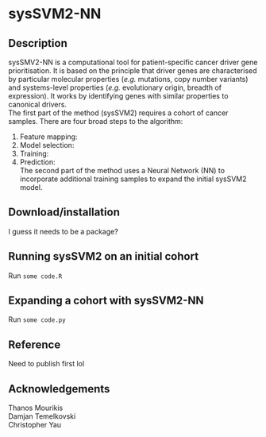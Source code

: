 # sysSVM2-NN

## Description
sysSMV2-NN is a computational tool for patient-specific cancer driver gene prioritisation. It is based on the principle that driver genes are characterised by particular molecular properties (*e.g.* mutations, copy number variants) and systems-level properties (*e.g.* evolutionary origin, breadth of expression). It works by identifying genes with similar properties to canonical drivers.
\
The first part of the method (sysSVM2) requires a cohort of cancer samples. There are four broad steps to the algorithm: 
1. Feature mapping:
1. Model selection:
1. Training:
1. Prediction:
\
The second part of the method uses a Neural Network (NN) to incorporate additional training samples to expand the initial sysSVM2 model.  

## Download/installation
I guess it needs to be a package?


## Running sysSVM2 on an initial cohort
Run ```some code.R```


## Expanding a cohort with sysSVM2-NN
Run ```some code.py```


## Reference
Need to publish first lol


## Acknowledgements
Thanos Mourikis\
Damjan Temelkovski\
Christopher Yau
